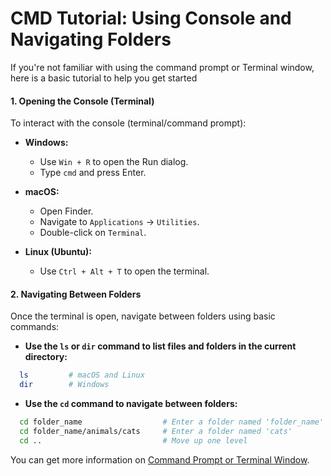 # CMD Tutorial: Using Console and Navigating Folders
If you're not familiar with using the command prompt or Terminal window, here is a basic tutorial to help you get started

#### 1. Opening the Console (Terminal)

To interact with the console (terminal/command prompt):

- **Windows:**
  - Use `Win + R` to open the Run dialog.
  - Type `cmd` and press Enter.

- **macOS:**
  - Open Finder.
  - Navigate to `Applications` -> `Utilities`.
  - Double-click on `Terminal`.

- **Linux (Ubuntu):**
  - Use `Ctrl + Alt + T` to open the terminal.

#### 2. Navigating Between Folders

Once the terminal is open, navigate between folders using basic commands:

- **Use the `ls` or `dir` command to list files and folders in the current directory:**
```bash
  ls         # macOS and Linux
  dir        # Windows
```

- **Use the `cd` command to navigate between folders:**
```bash
  cd folder_name                  # Enter a folder named 'folder_name'
  cd folder_name/animals/cats     # Enter a folder named 'cats'
  cd ..                           # Move up one level
```

You can get more information on [Command Prompt or Terminal Window](https://tutorial.djangogirls.org/en/intro_to_command_line/#what-is-the-command-line).
